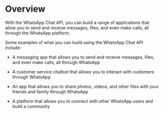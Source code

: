 # Overview
      
With the WhatsApp Chat API, you can build a range of applications that allow you to send and receive messages, files, and even make calls, all through the WhatsApp platform.

Some examples of what you can build using the WhatsApp Chat API include:

- A messaging app that allows you to send and receive messages, files, and even make calls, all through WhatsApp

- A customer service chatbot that allows you to interact with customers through WhatsApp

- An app that allows you to share photos, videos, and other files with your friends and family through WhatsApp

- A platform that allows you to connect with other WhatsApp users and build a community